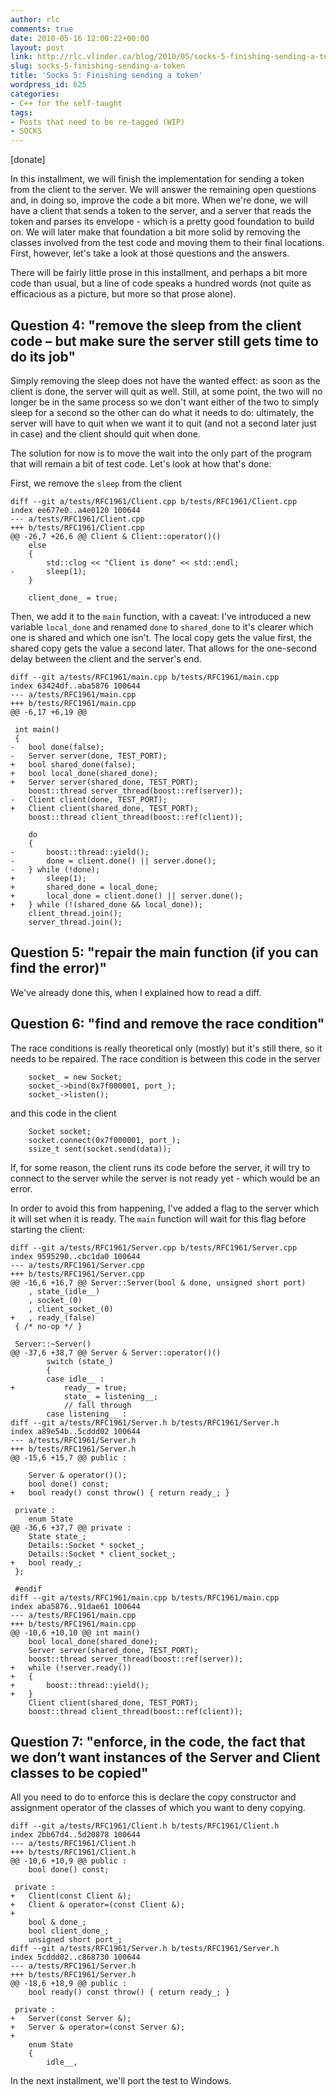 ```yaml
---
author: rlc
comments: true
date: 2010-05-16 12:00:22+00:00
layout: post
link: http://rlc.vlinder.ca/blog/2010/05/socks-5-finishing-sending-a-token/
slug: socks-5-finishing-sending-a-token
title: 'Socks 5: Finishing sending a token'
wordpress_id: 625
categories:
- C++ for the self-taught
tags:
- Posts that need to be re-tagged (WIP)
- SOCKS
---
```


[donate]

In this installment, we will finish the implementation for sending a token from the client to the server. We will answer the remaining open questions and, in doing so, improve the code a bit more. When we're done, we will have a client that sends a token to the server, and a server that reads the token and parses its envelope - which is a pretty good foundation to build on. We will later make that foundation a bit more solid by removing the classes involved from the test code and moving them to their final locations. First, however, let's take a look at those questions and the answers.
<!--more-->
There will be fairly little prose in this installment, and perhaps a bit more code than usual, but a line of code speaks a hundred words (not quite as efficacious as a picture, but more so that prose alone).



## Question 4: "remove the sleep from the client code – but make sure the server still gets time to do its job"


Simply removing the sleep does not have the wanted effect: as soon as the client is done, the server will quit as well. Still, at some point, the two will no longer be in the same process so we don't want either of the two to simply sleep for a second so the other can do what it needs to do: ultimately, the server will have to quit when we want it to quit (and not a second later just in case) and the client should quit when done.

The solution for now is to move the wait into the only part of the program that will remain a bit of test code. Let's look at how that's done:

First, we remove the `sleep` from the client

    
    diff --git a/tests/RFC1961/Client.cpp b/tests/RFC1961/Client.cpp
    index ee677e0..a4e0120 100644
    --- a/tests/RFC1961/Client.cpp
    +++ b/tests/RFC1961/Client.cpp
    @@ -26,7 +26,6 @@ Client & Client::operator()()
     	else
     	{
     		std::clog << "Client is done" << std::endl;
    -		sleep(1);
     	}
    
     	client_done_ = true;
    


Then, we add it to the `main` function, with a caveat: I've introduced a new variable `local_done` and renamed `done` to `shared_done` to it's clearer which one is shared and which one isn't. The local copy gets the value first, the shared copy gets the value a second later. That allows for the one-second delay between the client and the server's end.

    
    diff --git a/tests/RFC1961/main.cpp b/tests/RFC1961/main.cpp
    index 63424df..aba5876 100644
    --- a/tests/RFC1961/main.cpp
    +++ b/tests/RFC1961/main.cpp
    @@ -6,17 +6,19 @@
    
     int main()
     {
    -	bool done(false);
    -	Server server(done, TEST_PORT);
    +	bool shared_done(false);
    +	bool local_done(shared_done);
    +	Server server(shared_done, TEST_PORT);
     	boost::thread server_thread(boost::ref(server));
    -	Client client(done, TEST_PORT);
    +	Client client(shared_done, TEST_PORT);
     	boost::thread client_thread(boost::ref(client));
    
     	do
     	{
    -		boost::thread::yield();
    -		done = client.done() || server.done();
    -	} while (!done);
    +		sleep(1);
    +		shared_done = local_done;
    +		local_done = client.done() || server.done();
    +	} while (!(shared_done && local_done));
     	client_thread.join();
     	server_thread.join();
    
    





## Question 5: "repair the main function (if you can find the error)"


We've already done this, when I explained how to read a diff.



## Question 6: "find and remove the race condition"


The race conditions is really theoretical only (mostly) but it's still there, so it needs to be repaired. The race condition is between this code in the server
    
    	socket_ = new Socket;
    	socket_->bind(0x7f000001, port_);
    	socket_->listen();


and this code in the client

    
    	Socket socket;
    	socket.connect(0x7f000001, port_);
    	ssize_t sent(socket.send(data));


If, for some reason, the client runs its code before the server, it will try to connect to the server while the server is not ready yet - which would be an error.

In order to avoid this from happening, I've added a flag to the server which it will set when it is ready. The `main` function will wait for this flag before starting the client: 
    
    diff --git a/tests/RFC1961/Server.cpp b/tests/RFC1961/Server.cpp
    index 9595290..cbc1da0 100644
    --- a/tests/RFC1961/Server.cpp
    +++ b/tests/RFC1961/Server.cpp
    @@ -16,6 +16,7 @@ Server::Server(bool & done, unsigned short port)
     	, state_(idle__)
     	, socket_(0)
     	, client_socket_(0)
    +	, ready_(false)
     { /* no-op */ }
    
     Server::~Server()
    @@ -37,6 +38,7 @@ Server & Server::operator()()
     		switch (state_)
     		{
     		case idle__ :
    +			ready_ = true;
     			state_ = listening__;
     			// fall through
     		case listening__ :
    diff --git a/tests/RFC1961/Server.h b/tests/RFC1961/Server.h
    index a89e54b..5cddd02 100644
    --- a/tests/RFC1961/Server.h
    +++ b/tests/RFC1961/Server.h
    @@ -15,6 +15,7 @@ public :
    
     	Server & operator()();
     	bool done() const;
    +	bool ready() const throw() { return ready_; }
    
     private :
     	enum State
    @@ -36,6 +37,7 @@ private :
     	State state_;
     	Details::Socket * socket_;
     	Details::Socket * client_socket_;
    +	bool ready_;
     };
    
     #endif
    diff --git a/tests/RFC1961/main.cpp b/tests/RFC1961/main.cpp
    index aba5876..91dae61 100644
    --- a/tests/RFC1961/main.cpp
    +++ b/tests/RFC1961/main.cpp
    @@ -10,6 +10,10 @@ int main()
     	bool local_done(shared_done);
     	Server server(shared_done, TEST_PORT);
     	boost::thread server_thread(boost::ref(server));
    +	while (!server.ready())
    +	{
    +		boost::thread::yield();
    +	}
     	Client client(shared_done, TEST_PORT);
     	boost::thread client_thread(boost::ref(client));
    
    





## Question 7: "enforce, in the code, the fact that we don’t want instances of the Server and Client classes to be copied"


All you need to do to enforce this is declare the copy constructor and assignment operator of the classes of which you want to deny copying.

    
    diff --git a/tests/RFC1961/Client.h b/tests/RFC1961/Client.h
    index 2bb67d4..5d20878 100644
    --- a/tests/RFC1961/Client.h
    +++ b/tests/RFC1961/Client.h
    @@ -10,6 +10,9 @@ public :
     	bool done() const;
    
     private :
    +	Client(const Client &);
    +	Client & operator=(const Client &);
    +
     	bool & done_;
     	bool client_done_;
     	unsigned short port_;
    diff --git a/tests/RFC1961/Server.h b/tests/RFC1961/Server.h
    index 5cddd02..c868730 100644
    --- a/tests/RFC1961/Server.h
    +++ b/tests/RFC1961/Server.h
    @@ -18,6 +18,9 @@ public :
     	bool ready() const throw() { return ready_; }
    
     private :
    +	Server(const Server &);
    +	Server & operator=(const Server &);
    +
     	enum State
     	{
     		idle__,
    



In the next installment, we'll port the test to Windows.
